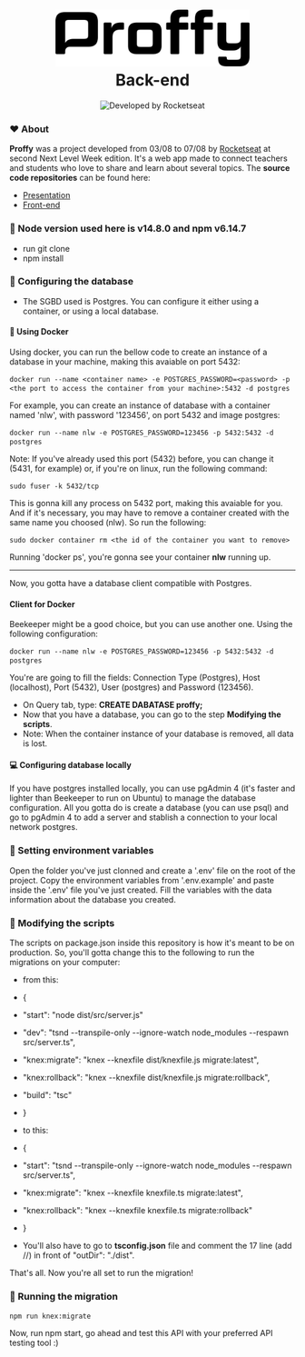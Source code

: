 <h1 align="center">
   <img alt="Proffy" src=".github/logo.svg" height="100px">
   <br>Back-end</br>
</h1>

<p align="center">
  <img alt="Developed by Rocketseat" src="https://img.shields.io/badge/developed%20by-Rocketseat-blueviolet"><br/>
</p>

### :hearts: About

**Proffy** was a project developed from 03/08 to 07/08 by [Rocketseat](https://rocketseat.com.br/) at second Next Level Week edition. It's a web app made to connect teachers and students who love to share and learn about several topics.
The **source code repositories** can be found here:
- [Presentation](https://github.com/higorcastilho/next_level_week_2)
- [Front-end](https://github.com/higorcastilho/nlw_web)

### :wrench: Node version used here is v14.8.0 and npm v6.14.7
- run git clone
- npm install

### :floppy_disk: Configuring the database

- The SGBD used is Postgres. You can configure it either using a container, or using a local database.

#### :whale2: Using Docker

Using docker, you can run the bellow code to create an instance of a database in your machine, making this avaiable on port 5432:

```
docker run --name <container name> -e POSTGRES_PASSWORD=<password> -p <the port to access the container from your machine>:5432 -d postgres
```
For example, you can create an instance of database with a container named 'nlw', with password '123456', on port 5432 and image postgres:

```
docker run --name nlw -e POSTGRES_PASSWORD=123456 -p 5432:5432 -d postgres
```

Note: If you've already used this port (5432) before, you can change it (5431, for example) or, if you're on linux, run the following command:
```
sudo fuser -k 5432/tcp
```
This is gonna kill any process on 5432 port, making this avaiable for you. And if it's necessary, you may have to remove a container created with the same name you choosed (nlw). So run the following:
```
sudo docker container rm <the id of the container you want to remove>
```

Running 'docker ps', you're gonna see your container **nlw** running up.

------------------------------------------------
Now, you gotta have a database client compatible with Postgres.

#### Client for Docker

Beekeeper might be a good choice, but you can use another one. 
Using the following configuration: 

```
docker run --name nlw -e POSTGRES_PASSWORD=123456 -p 5432:5432 -d postgres
```

You're are going to fill the fields: Connection Type (Postgres), Host (localhost), Port (5432), User (postgres) and Password (123456).

- On Query tab, type: **CREATE DABATASE proffy;**
- Now that you have a database, you can go to the step **Modifying the scripts**.
- Note: When the container instance of your database is removed, all data is lost.

#### :computer: Configuring database locally 

If you have postgres installed locally, you can use pgAdmin 4 (it's faster and lighter than Beekeeper to run on Ubuntu) to manage the database configuration. All you gotta do is create a database (you can use psql) and go to pgAdmin 4 to add a server and stablish a connection to your local network postgres.

### :key: Setting environment variables

Open the folder you've just clonned and create a '.env' file on the root of the project. Copy the environment variables from '.env.example' and paste inside the '.env' file you've just created.
Fill the variables with the data information about the database you created.

### :page_facing_up: Modifying the scripts

The scripts on package.json inside this repository is how it's meant to be on production. So, you'll gotta change this to the following to run the migrations on your computer:

- from this:

- {
- "start": "node dist/src/server.js"
- "dev": "tsnd --transpile-only --ignore-watch node_modules --respawn src/server.ts",
- "knex:migrate": "knex --knexfile dist/knexfile.js migrate:latest",
- "knex:rollback": "knex --knexfile dist/knexfile.js migrate:rollback",
- "build": "tsc"
- }

- to this:

- {
- "start": "tsnd --transpile-only --ignore-watch node_modules --respawn src/server.ts",
- "knex:migrate": "knex --knexfile knexfile.ts migrate:latest",
- "knex:rollback": "knex --knexfile knexfile.ts migrate:rollback" 
- }
- You'll also have to go to **tsconfig.json** file and comment the 17 line (add //) in front of "outDir": "./dist".

That's all. Now you're all set to run the migration!

### :running: Running the migration

```
npm run knex:migrate
```
Now, run npm start, go ahead and test this API with your preferred API testing tool :) 

